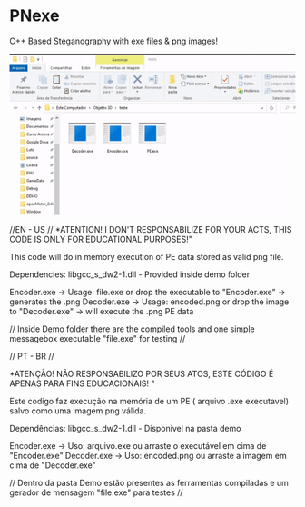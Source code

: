 # PNexe
C++ Based Steganography with exe files &amp; png images!

![Output sample](https://github.com/Paulo-D2000/PNexe/blob/main/Demo/demo.gif)

//EN - US //
*ATENTION! I DON'T RESPONSABILIZE FOR YOUR ACTS, THIS CODE IS ONLY FOR EDUCATIONAL PURPOSES!"


This code will do in memory execution of PE data stored as valid png file.

Dependencies:
libgcc_s_dw2-1.dll - Provided inside demo folder

Encoder.exe -> Usage: file.exe or drop the executable to "Encoder.exe" -> generates the .png 
Decoder.exe -> Usage: encoded.png or drop the image to "Decoder.exe" -> will execute the .png PE data

// Inside Demo folder there are the compiled tools and one simple messagebox executable "file.exe" for testing //

// PT - BR // 

*ATENÇÃO! NÃO RESPONSABILIZO POR SEUS ATOS, ESTE CÓDIGO É APENAS PARA FINS EDUCACIONAIS! "


Este codigo faz execução na memória de um PE ( arquivo .exe executavel) salvo como uma imagem png válida.

Dependências:
libgcc_s_dw2-1.dll - Disponivel na pasta demo

Encoder.exe -> Uso: arquivo.exe ou arraste o executável em cima de "Encoder.exe"
Decoder.exe -> Uso: encoded.png ou arraste a imagem em cima de "Decoder.exe"

// Dentro da pasta Demo estão presentes as ferramentas compiladas e um gerador de mensagem "file.exe" para testes //

